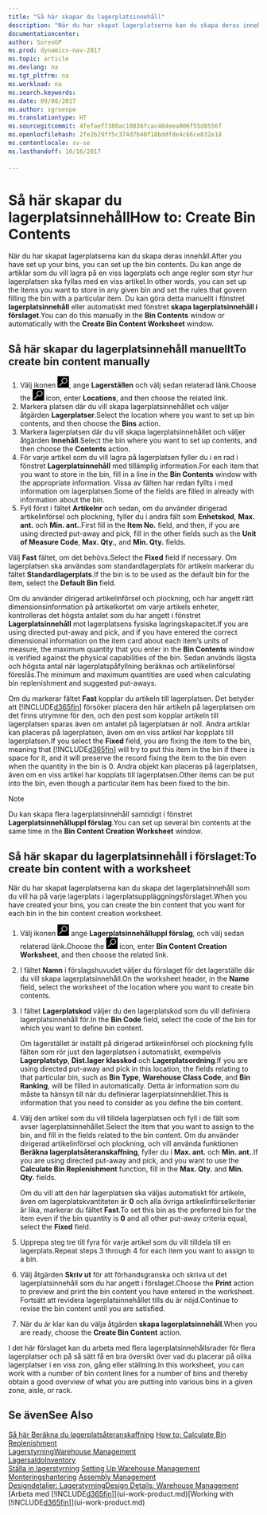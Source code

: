```yaml
---
title: "Så här skapar du lagerplatsinnehåll"
description: "När du har skapat lagerplatserna kan du skapa deras innehåll. Du kan ange de artiklar som du vill lagra på en viss lagerplats och ange regler som styr hur lagerplatsen ska fyllas med en viss artikel."
documentationcenter: 
author: SorenGP
ms.prod: dynamics-nav-2017
ms.topic: article
ms.devlang: na
ms.tgt_pltfrm: na
ms.workload: na
ms.search.keywords: 
ms.date: 09/08/2017
ms.author: sgroespe
ms.translationtype: HT
ms.sourcegitcommit: 4fefaef7380ac10836fcac404eea006f55d8556f
ms.openlocfilehash: 2fe2b29ff5c374d7b40f18bddfde4c66ce032e18
ms.contentlocale: sv-se
ms.lasthandoff: 10/16/2017

---
```

# <a name="how-to-create-bin-contents"></a><span data-ttu-id="63396-104">Så här skapar du lagerplatsinnehåll</span><span class="sxs-lookup"><span data-stu-id="63396-104">How to: Create Bin Contents</span></span>
<span data-ttu-id="63396-105">När du har skapat lagerplatserna kan du skapa deras innehåll.</span><span class="sxs-lookup"><span data-stu-id="63396-105">After you have set up your bins, you can set up the bin contents.</span></span> <span data-ttu-id="63396-106">Du kan ange de artiklar som du vill lagra på en viss lagerplats och ange regler som styr hur lagerplatsen ska fyllas med en viss artikel.</span><span class="sxs-lookup"><span data-stu-id="63396-106">In other words, you can set up the items you want to store in any given bin and set the rules that govern filling the bin with a particular item.</span></span> <span data-ttu-id="63396-107">Du kan göra detta manuellt i fönstret **lagerplatsinnehåll** eller automatiskt med fönstret **skapa lagerplatsinnehåll i förslaget**.</span><span class="sxs-lookup"><span data-stu-id="63396-107">You can do this manually in the **Bin Contents** window or automatically with the **Create Bin Content Worksheet** window.</span></span>

## <a name="to-create-bin-content-manually"></a><span data-ttu-id="63396-108">Så här skapar du lagerplatsinnehåll manuellt</span><span class="sxs-lookup"><span data-stu-id="63396-108">To create bin content manually</span></span>  
1.  <span data-ttu-id="63396-109">Välj ikonen ![Söka efter sida eller rapport](media/ui-search/search_small.png "ikonen Söka efter sida eller rapport"), ange **Lagerställen** och välj sedan relaterad länk.</span><span class="sxs-lookup"><span data-stu-id="63396-109">Choose the ![Search for Page or Report](media/ui-search/search_small.png "Search for Page or Report icon") icon, enter **Locations**, and then choose the related link.</span></span>  
2.  <span data-ttu-id="63396-110">Markera platsen där du vill skapa lagerplatsinnehållet och väljer åtgärden **Lagerplatser**.</span><span class="sxs-lookup"><span data-stu-id="63396-110">Select the location where you want to set up bin contents,  and then choose the **Bins** action.</span></span>  
3.  <span data-ttu-id="63396-111">Markera lagerplatsen där du vill skapa lagerplatsinnehållet och väljer åtgärden **Innehåll**.</span><span class="sxs-lookup"><span data-stu-id="63396-111">Select the bin where you want to set up contents, and then choose the **Contents** action.</span></span>  
4.  <span data-ttu-id="63396-112">För varje artikel som du vill lagra på lagerplatsen fyller du i en rad i fönstret **Lagerplatsinnehåll** med tillämplig information.</span><span class="sxs-lookup"><span data-stu-id="63396-112">For each item that you want to store in the bin, fill in a line in the **Bin Contents** window with the appropriate information.</span></span> <span data-ttu-id="63396-113">Vissa av fälten har redan fyllts i med information om lagerplatsen.</span><span class="sxs-lookup"><span data-stu-id="63396-113">Some of the fields are filled in already with information about the bin.</span></span>  
5.  <span data-ttu-id="63396-114">Fyll först i fältet **Artikelnr** och sedan, om du använder dirigerad artikelinförsel och plockning, fyller du i andra fält som **Enhetskod**, **Max. ant.** och **Min. ant.**.</span><span class="sxs-lookup"><span data-stu-id="63396-114">First fill in the **Item No.** field, and then, if you are using directed put-away and pick, fill in the other fields such as the **Unit of Measure Code**, **Max. Qty.**, and **Min. Qty.** fields.</span></span>  

<span data-ttu-id="63396-115">Välj **Fast** fältet, om det behövs.</span><span class="sxs-lookup"><span data-stu-id="63396-115">Select the **Fixed** field if necessary.</span></span> <span data-ttu-id="63396-116">Om lagerplatsen ska användas som standardlagerplats för artikeln markerar du fältet **Standardlagerplats**.</span><span class="sxs-lookup"><span data-stu-id="63396-116">If the bin is to be used as the default bin for the item, select the **Default Bin** field.</span></span>  

<span data-ttu-id="63396-117">Om du använder dirigerad artikelinförsel och plockning, och har angett rätt dimensionsinformation på artikelkortet om varje artikels enheter, kontrolleras det högsta antalet som du har angett i fönstret **Lagerplatsinnehåll** mot lagerplatsens fysiska lagringskapacitet.</span><span class="sxs-lookup"><span data-stu-id="63396-117">If you are using directed put-away and pick, and if you have entered the correct dimensional information on the item card about each item’s units of measure, the maximum quantity that you enter in the **Bin Contents** window is verified against the physical capabilities of the bin.</span></span> <span data-ttu-id="63396-118">Sedan används lägsta och högsta antal när lagerplatspåfyllning beräknas och artikelinförsel föreslås.</span><span class="sxs-lookup"><span data-stu-id="63396-118">The minimum and maximum quantities are used when calculating bin replenishment and suggested put-aways.</span></span>  

<span data-ttu-id="63396-119">Om du markerar fältet **Fast** kopplar du artikeln till lagerplatsen. Det betyder att [!INCLUDE[d365fin](includes/d365fin_md.md)] försöker placera den här artikeln på lagerplatsen om det finns utrymme för den, och den post som kopplar artikeln till lagerplatsen sparas även om antalet på lagerplatsen är noll. Andra artiklar kan placeras på lagerplatsen, även om en viss artikel har kopplats till lagerplatsen.</span><span class="sxs-lookup"><span data-stu-id="63396-119">If you select the **Fixed** field, you are fixing the item to the bin, meaning that [!INCLUDE[d365fin](includes/d365fin_md.md)] will try to put this item in the bin if there is space for it, and it will preserve the record fixing the item to the bin even when the quantity in the bin is 0.</span></span> <span data-ttu-id="63396-120">Andra objekt kan placeras på lagerplatsen, även om en viss artikel har kopplats till lagerplatsen.</span><span class="sxs-lookup"><span data-stu-id="63396-120">Other items can be put into the bin, even though a particular item has been fixed to the bin.</span></span>  

> [!NOTE]  
>  <span data-ttu-id="63396-121">Du kan skapa flera lagerplatsinnehåll samtidigt i fönstret **Lagerplatsinnehålluppl förslag**.</span><span class="sxs-lookup"><span data-stu-id="63396-121">You can set up several bin contents at the same time in the **Bin Content Creation Worksheet** window.</span></span>  

## <a name="to-create-bin-content-with-a-worksheet"></a><span data-ttu-id="63396-122">Så här skapar du lagerplatsinnehåll i förslaget:</span><span class="sxs-lookup"><span data-stu-id="63396-122">To create bin content with a worksheet</span></span>  
<span data-ttu-id="63396-123">När du har skapat lagerplatserna kan du skapa det lagerplatsinnehåll som du vill ha på varje lagerplats i lagerplatsuppläggningsförslaget.</span><span class="sxs-lookup"><span data-stu-id="63396-123">When you have created your bins, you can create the bin content that you want for each bin in the bin content creation worksheet.</span></span>

1.  <span data-ttu-id="63396-124">Välj ikonen ![Sök efter sidan eller rapporten](media/ui-search/search_small.png "ikonen Sök efter sidan eller rapporten") ange **Lagerplatsinnehålluppl förslag**, och välj sedan relaterad länk.</span><span class="sxs-lookup"><span data-stu-id="63396-124">Choose the ![Search for Page or Report](media/ui-search/search_small.png "Search for Page or Report icon") icon, enter **Bin Content Creation Worksheet**, and then choose the related link.</span></span>  
2.  <span data-ttu-id="63396-125">I fältet **Namn** i förslagshuvudet väljer du förslaget för det lagerställe där du vill skapa lagerplatsinnehåll.</span><span class="sxs-lookup"><span data-stu-id="63396-125">On the worksheet header, in the **Name** field, select the worksheet of the location where you want to create bin contents.</span></span>  
3.  <span data-ttu-id="63396-126">I fältet **Lagerplatskod** väljer du den lagerplatskod som du vill definiera lagerplatsinnehåll för.</span><span class="sxs-lookup"><span data-stu-id="63396-126">In the **Bin Code** field, select the code of the bin for which you want to define bin content.</span></span>   

    <span data-ttu-id="63396-127">Om lagerstället är inställt på dirigerad artikelinförsel och plockning fylls fälten som rör just den lagerplatsen i automatiskt, exempelvis **Lagerplatstyp**, **Dist.lager klasskod** och **Lagerplatsordning**.</span><span class="sxs-lookup"><span data-stu-id="63396-127">If you are using directed put-away and pick in this location, the fields relating to that particular bin, such as **Bin Type**, **Warehouse Class Code**, and **Bin Ranking**, will be filled in automatically.</span></span> <span data-ttu-id="63396-128">Detta är information som du måste ta hänsyn till när du definierar lagerplatsinnehållet.</span><span class="sxs-lookup"><span data-stu-id="63396-128">This is information that you need to consider as you define the bin content.</span></span>  
4.  <span data-ttu-id="63396-129">Välj den artikel som du vill tilldela lagerplatsen och fyll i de fält som avser lagerplatsinnehållet.</span><span class="sxs-lookup"><span data-stu-id="63396-129">Select the item that you want to assign to the bin, and fill in the fields related to the bin content.</span></span> <span data-ttu-id="63396-130">Om du använder dirigerad artikelinförsel och plockning, och vill använda funktionen **Beräkna lagerplatsåteranskaffning**, fyller du i **Max. ant.** och **Min. ant.**.</span><span class="sxs-lookup"><span data-stu-id="63396-130">If you are using directed put-away and pick, and you want to use the **Calculate Bin Replenishment** function, fill in the **Max. Qty.** and **Min. Qty.** fields.</span></span>  

    <span data-ttu-id="63396-131">Om du vill att den här lagerplatsen ska väljas automatiskt för artikeln, även om lagerplatskvantiteten är **0** och alla övriga artikelinförselkriterier är lika, markerar du fältet **Fast**.</span><span class="sxs-lookup"><span data-stu-id="63396-131">To set this bin as the preferred bin for the item even if the bin quantity is **0** and all other put-away criteria equal, select the **Fixed** field.</span></span>  
5.  <span data-ttu-id="63396-132">Upprepa steg tre till fyra för varje artikel som du vill tilldela till en lagerplats.</span><span class="sxs-lookup"><span data-stu-id="63396-132">Repeat steps 3 through 4 for each item you want to assign to a bin.</span></span>  
6.  <span data-ttu-id="63396-133">Välj åtgärden **Skriv ut** för att förhandsgranska och skriva ut det lagerplatsinnehåll som du har angett i förslaget.</span><span class="sxs-lookup"><span data-stu-id="63396-133">Choose the **Print** action to preview and print the bin content you have entered in the worksheet.</span></span> <span data-ttu-id="63396-134">Fortsätt att revidera lagerplatsinnehållet tills du är nöjd.</span><span class="sxs-lookup"><span data-stu-id="63396-134">Continue to revise the bin content until you are satisfied.</span></span>  
7.  <span data-ttu-id="63396-135">När du är klar kan du välja åtgärden **skapa lagerplatsinnehåll**.</span><span class="sxs-lookup"><span data-stu-id="63396-135">When you are ready, choose the **Create Bin Content** action.</span></span>  

<span data-ttu-id="63396-136">I det här förslaget kan du arbeta med flera lagerplatsinnehållsrader för flera lagerplatser och på så sätt få en bra översikt över vad du placerar på olika lagerplatser i en viss zon, gång eller ställning.</span><span class="sxs-lookup"><span data-stu-id="63396-136">In this worksheet, you can work with a number of bin content lines for a number of bins and thereby obtain a good overview of what you are putting into various bins in a given zone, aisle, or rack.</span></span>  

## <a name="see-also"></a><span data-ttu-id="63396-137">Se även</span><span class="sxs-lookup"><span data-stu-id="63396-137">See Also</span></span>
<span data-ttu-id="63396-138">[Så här Beräkna du lagerplatsåteranskaffning](warehouse-how-to-calculate-bin-replenishment.md)  </span><span class="sxs-lookup"><span data-stu-id="63396-138">[How to: Calculate Bin Replenishment](warehouse-how-to-calculate-bin-replenishment.md)  </span></span>  
[<span data-ttu-id="63396-139">Lagerstyrning</span><span class="sxs-lookup"><span data-stu-id="63396-139">Warehouse Management</span></span>](warehouse-manage-warehouse.md)  
[<span data-ttu-id="63396-140">Lagersaldo</span><span class="sxs-lookup"><span data-stu-id="63396-140">Inventory</span></span>](inventory-manage-inventory.md)  
<span data-ttu-id="63396-141">[Ställa in lagerstyrning](warehouse-setup-warehouse.md)   </span><span class="sxs-lookup"><span data-stu-id="63396-141">[Setting Up Warehouse Management](warehouse-setup-warehouse.md)   </span></span>  
<span data-ttu-id="63396-142">[Monteringshantering](assembly-assemble-items.md)  </span><span class="sxs-lookup"><span data-stu-id="63396-142">[Assembly Management](assembly-assemble-items.md)  </span></span>  
[<span data-ttu-id="63396-143">Designdetaljer: Lagerstyrning</span><span class="sxs-lookup"><span data-stu-id="63396-143">Design Details: Warehouse Management</span></span>](design-details-warehouse-management.md)  
<span data-ttu-id="63396-144">[Arbeta med [!INCLUDE[d365fin](includes/d365fin_md.md)]](ui-work-product.md)</span><span class="sxs-lookup"><span data-stu-id="63396-144">[Working with [!INCLUDE[d365fin](includes/d365fin_md.md)]](ui-work-product.md)</span></span>

